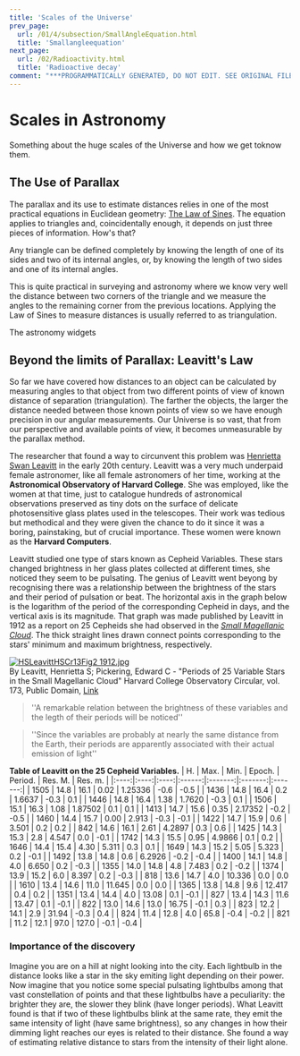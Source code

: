 ```yaml
---
title: 'Scales of the Universe'
prev_page:
  url: /01/4/subsection/SmallAngleEquation.html
  title: 'Smallangleequation'
next_page:
  url: /02/Radioactivity.html
  title: 'Radioactive decay'
comment: "***PROGRAMMATICALLY GENERATED, DO NOT EDIT. SEE ORIGINAL FILES IN /content***"
---
```

# Scales in Astronomy

Something about the huge scales of the Universe and how we get toknow them.

## The Use of Parallax

The parallax and its use to estimate distances relies in one of the most practical equations in Euclidean geometry: [The Law of Sines](https://en.wikipedia.org/wiki/Law_of_sines). The equation applies to triangles and, coincidentally enough, it depends on just three pieces of information. How's that?

Any triangle can be defined completely by knowing the length of one of its sides and two of its internal angles, or, by knowing the length of two sides and one of its internal angles.

This is quite practical in surveying and astronomy where we know very well the distance between two corners of the triangle and we measure the angles to the remaining corner from the previous locations. Applying the Law of Sines to measure distances is usually referred to as triangulation. 

The astronomy widgets


## Beyond the limits of Parallax: Leavitt's Law

So far we have covered how distances to an object can be calculated by measuring angles to that object from two different points of view of known distance of separation (triangulation).  The farther the objects, the larger the distance needed between those known points of view so we have enough precision in our angular measurements. Our Universe is so vast, that from our perspective and available points of view, it becomes unmeasurable by the parallax method. 

The researcher that found a way to circunvent this problem was [Henrietta Swan Leavitt](https://www.youtube.com/watch?v=rrwq_-pKd2Q) in the early 20th century.  Leavitt was a very much underpaid female astronomer, like all female astronomers of her time, working at the **Astronomical Observatory of Harvard College**.  She was employed, like the women at that time, just to catalogue hundreds of astronomical observations preserved as tiny dots on the surface of delicate photosensitive glass plates used in the telescopes.  Their work was tedious but methodical and they were given the chance to do it since it was a boring, painstaking, but of crucial importance. These women were known as the **Harvard Computers**.

Leavitt studied one type of stars known as Cepheid Variables.  These stars changed brightness in her glass plates collected at different times, she noticed they seem to be pulsating.  The genius of Leavitt went beyong by recognising there was a relationship between the brightness of the stars and their period of pulsation or beat. The horizontal axis in the graph below is the logarithm of the period of the corresponding Cepheid in days, and the vertical axis is its magnitude. That graph was made published by Leavitt in 1912 as a report on 25 Cepheids she had observed in the [*Small Magellanic Cloud*](http://astronomy.swin.edu.au/cosmos/S/Small+Magellanic+Cloud). The thick straight lines drawn connect points corresponding to the stars' minimum and maximum brightness, respectively.

<p><a href="https://commons.wikimedia.org/wiki/File:HSLeavittHSCr13Fig2_1912.jpg#/media/File:HSLeavittHSCr13Fig2_1912.jpg"><img src="https://upload.wikimedia.org/wikipedia/commons/9/97/HSLeavittHSCr13Fig2_1912.jpg" alt="HSLeavittHSCr13Fig2 1912.jpg"></a><br>By Leavitt, Henrietta S; Pickering, Edward C - "Periods of 25 Variable Stars in the Small Magellanic Cloud" Harvard College Observatory Circular, vol. 173, Public Domain, <a href="https://commons.wikimedia.org/w/index.php?curid=34747012">Link</a></p>

> ''A remarkable relation between the brightness of these variables and the legth of their periods will be noticed''

> ''Since the variables are probably at nearly the same distance from the Earth, their periods are apparently associated with their actual emission of light''

**Table of Leavitt on the 25 Cepheid Variables.** 
|  H.  | Max. | Min. | Epoch. | Period. | Res. M. | Res. m. |
|:----:|:----:|:----:|:------:|:-------:|:-------:|:-------:|
| 1505 | 14.8 | 16.1 |  0.02  | 1.25336 |   -0.6  |   -0.5  |
| 1436 | 14.8 | 16.4 |   0.2  |  1.6637 |   -0.3  |   0.1   |
| 1446 | 14.8 | 16.4 |  1.38  |  1.7620 |   -0.3  |   0.1   |
| 1506 | 15.1 | 16.3 |  1.08  | 1.87502 |   0.1   |   0.1   |
| 1413 | 14.7 | 15.6 |  0.35  | 2.17352 |   -0.2  |   -0.5  |
| 1460 | 14.4 | 15.7 |  0.00  |  2.913  |   -0.3  |   -0.1  |
| 1422 | 14.7 | 15.9 |   0.6  |  3.501  |   0.2   |   0.2   |
|  842 | 14.6 | 16.1 |  2.61  |  4.2897 |   0.3   |   0.6   |
| 1425 | 14.3 | 15.3 |   2.8  |  4.547  |   0.0   |   -0.1  |
| 1742 | 14.3 | 15.5 |  0.95  |  4.9866 |   0.1   |   0.2   |
| 1646 | 14.4 | 15.4 |  4.30  |  5.311  |   0.3   |   0.1   |
| 1649 | 14.3 | 15.2 |  5.05  |  5.323  |   0.2   |   -0.1  |
| 1492 | 13.8 | 14.8 |   0.6  |  6.2926 |   -0.2  |   -0.4  |
| 1400 | 14.1 | 14.8 |   4.0  |  6.650  |   0.2   |   -0.3  |
| 1355 | 14.0 | 14.8 |   4.8  |  7.483  |   0.2   |   -0.2  |
| 1374 | 13.9 | 15.2 |   6.0  |  8.397  |   0.2   |   -0.3  |
|  818 | 13.6 | 14.7 |   4.0  |  10.336 |   0.0   |   0.0   |
| 1610 | 13.4 | 14.6 |  11.0  |  11.645 |   0.0   |   0.0   |
| 1365 | 13.8 | 14.8 |   9.6  |  12.417 |   0.4   |   0.2   |
| 1351 | 13.4 | 14.4 |   4.0  |  13.08  |   0.1   |   -0.1  |
|  827 | 13.4 | 14.3 |  11.6  |  13.47  |   0.1   |   -0.1  |
|  822 | 13.0 | 14.6 |  13.0  |  16.75  |   -0.1  |   0.3   |
|  823 | 12.2 | 14.1 |   2.9  |  31.94  |   -0.3  |   0.4   |
|  824 | 11.4 | 12.8 |   4.0  |   65.8  |   -0.4  |   -0.2  |
|  821 | 11.2 | 12.1 |  97.0  |  127.0  |   -0.1  |   -0.4  |


### Importance of the discovery

Imagine you are on a hill at night looking into the city.  Each lightbulb in the distance looks like a star in the sky emiting light depending on their power.  Now imagine that you notice some special pulsating lightbulbs among that vast constellation of points and that these lightbulbs have a peculiarity: the brighter they are, the slower they blink (have longer periods).  What Leavitt found is that if two of these lightbulbs blink at the same rate, they emit the same intensity of light (have same brightness), so any changes in how their dimming light reaches our eyes is related to their distance.  She found a way of estimating relative distance to stars from the intensity of their light alone. 

